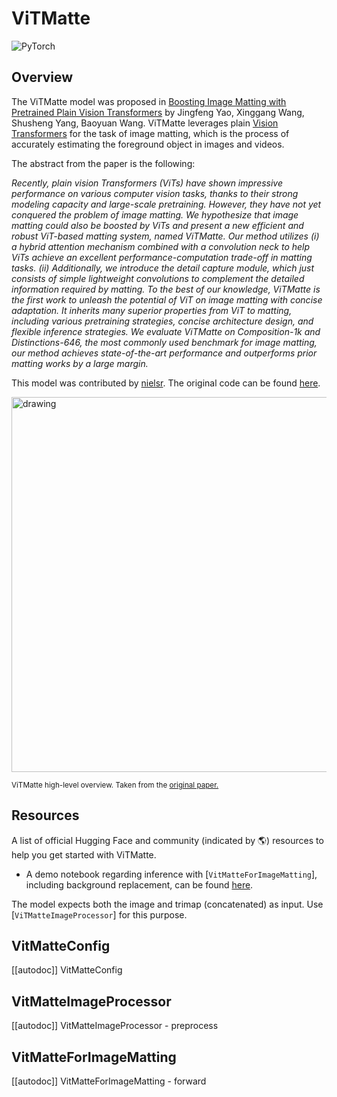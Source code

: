 <!--Copyright 2023 The HuggingFace Team. All rights reserved.

Licensed under the Apache License, Version 2.0 (the "License"); you may not use this file except in compliance with
the License. You may obtain a copy of the License at

http://www.apache.org/licenses/LICENSE-2.0

Unless required by applicable law or agreed to in writing, software distributed under the License is distributed on
an "AS IS" BASIS, WITHOUT WARRANTIES OR CONDITIONS OF ANY KIND, either express or implied. See the License for the
specific language governing permissions and limitations under the License.
-->

# ViTMatte

<img alt="PyTorch" src="https://img.shields.io/badge/PyTorch-DE3412?style=flat&logo=pytorch&logoColor=white">

## Overview

The ViTMatte model was proposed in [Boosting Image Matting with Pretrained Plain Vision Transformers](https://arxiv.org/abs/2305.15272) by Jingfeng Yao, Xinggang Wang, Shusheng Yang, Baoyuan Wang.
ViTMatte leverages plain [Vision Transformers](vit) for the task of image matting, which is the process of accurately estimating the foreground object in images and videos.

The abstract from the paper is the following:

*Recently, plain vision Transformers (ViTs) have shown impressive performance on various computer vision tasks, thanks to their strong modeling capacity and large-scale pretraining. However, they have not yet conquered the problem of image matting. We hypothesize that image matting could also be boosted by ViTs and present a new efficient and robust ViT-based matting system, named ViTMatte. Our method utilizes (i) a hybrid attention mechanism combined with a convolution neck to help ViTs achieve an excellent performance-computation trade-off in matting tasks. (ii) Additionally, we introduce the detail capture module, which just consists of simple lightweight convolutions to complement the detailed information required by matting. To the best of our knowledge, ViTMatte is the first work to unleash the potential of ViT on image matting with concise adaptation. It inherits many superior properties from ViT to matting, including various pretraining strategies, concise architecture design, and flexible inference strategies. We evaluate ViTMatte on Composition-1k and Distinctions-646, the most commonly used benchmark for image matting, our method achieves state-of-the-art performance and outperforms prior matting works by a large margin.*

This model was contributed by [nielsr](https://huggingface.co/nielsr).
The original code can be found [here](https://github.com/hustvl/ViTMatte).

<img src="https://huggingface.co/datasets/huggingface/documentation-images/resolve/main/transformers/model_doc/vitmatte_architecture.png"
alt="drawing" width="600"/>

<small> ViTMatte high-level overview. Taken from the <a href="https://arxiv.org/abs/2305.15272">original paper.</a> </small>

## Resources

A list of official Hugging Face and community (indicated by 🌎) resources to help you get started with ViTMatte.

- A demo notebook regarding inference with [`VitMatteForImageMatting`], including background replacement, can be found [here](https://github.com/NielsRogge/Transformers-Tutorials/tree/master/ViTMatte).

<Tip>

The model expects both the image and trimap (concatenated) as input. Use [`ViTMatteImageProcessor`] for this purpose.
</Tip>

## VitMatteConfig

[[autodoc]] VitMatteConfig

## VitMatteImageProcessor

[[autodoc]] VitMatteImageProcessor
    - preprocess

## VitMatteForImageMatting

[[autodoc]] VitMatteForImageMatting
    - forward